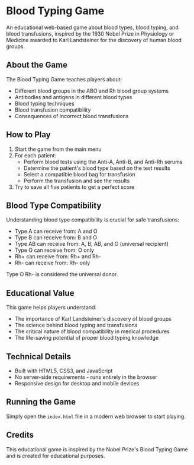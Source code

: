 # Blood Typing Game

An educational web-based game about blood types, blood typing, and blood transfusions, inspired by the 1930 Nobel Prize in Physiology or Medicine awarded to Karl Landsteiner for the discovery of human blood groups.

## About the Game

The Blood Typing Game teaches players about:
- Different blood groups in the ABO and Rh blood group systems
- Antibodies and antigens in different blood types
- Blood typing techniques
- Blood transfusion compatibility
- Consequences of incorrect blood transfusions

## How to Play

1. Start the game from the main menu
2. For each patient:
   - Perform blood tests using the Anti-A, Anti-B, and Anti-Rh serums
   - Determine the patient's blood type based on the test results
   - Select a compatible blood bag for transfusion
   - Perform the transfusion and see the results
3. Try to save all five patients to get a perfect score

## Blood Type Compatibility

Understanding blood type compatibility is crucial for safe transfusions:

- Type A can receive from: A and O
- Type B can receive from: B and O
- Type AB can receive from: A, B, AB, and O (universal recipient)
- Type O can receive from: O only
- Rh+ can receive from: Rh+ and Rh-
- Rh- can receive from: Rh- only

Type O Rh- is considered the universal donor.

## Educational Value

This game helps players understand:
- The importance of Karl Landsteiner's discovery of blood groups
- The science behind blood typing and transfusions
- The critical nature of blood compatibility in medical procedures
- The life-saving potential of proper blood typing knowledge

## Technical Details

- Built with HTML5, CSS3, and JavaScript
- No server-side requirements - runs entirely in the browser
- Responsive design for desktop and mobile devices

## Running the Game

Simply open the `index.html` file in a modern web browser to start playing.

## Credits

This educational game is inspired by the Nobel Prize's Blood Typing Game and is created for educational purposes.

